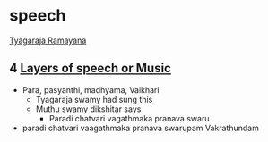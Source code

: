 # speech

[Tyagaraja Ramayana](https://www.youtube.com/watch?v=tpe2uvuLWJU)

4 [Layers of speech or Music](https://youtu.be/tpe2uvuLWJU?t=687)
-
- Para, pasyanthi, madhyama, Vaikhari
	- Tyagaraja swamy had sung this
	- Muthu swamy dikshitar says
		- Paradi chatvari vagathmaka pranava swaru
- paradi chatvari vaagathmaka pranava swarupam Vakrathundam